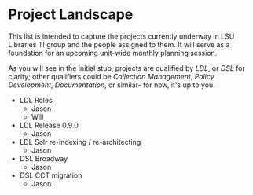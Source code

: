 # Project Landscape
This list is intended to capture the projects currently underway in LSU Libraries TI group and the people assigned to them.
It will serve as a foundation for an upcoming unit-wide monthly planning session.

As you will see in the initial stub, projects are qualified by *LDL*, or *DSL* for clarity; other qualifiers could be *Collection Management*, *Policy Development*, *Documentation*, or similar- for now, it's up to you.

- LDL Roles
  - Jason
  - Will
- LDL Release 0.9.0
  - Jason
- LDL Solr re-indexing / re-architecting
  - Jason
- DSL Broadway
  - Jason
- DSL CCT migration
  - Jason
